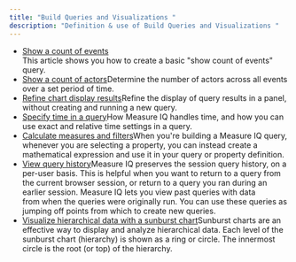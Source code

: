 ```yaml
---
title: "Build Queries and Visualizations "
description: "Definition & use of Build Queries and Visualizations "
---
```


- [Show a count of events](./show-a-count-of-events)  
  This article shows you how to create a basic "show count of events" query.
- [Show a count of actors](./show-a-count-of-actors)Determine the number of actors across all events over a set period of time.
- [Refine chart display results](./refine-displayed-results-with-chart-options)Refine the display of query results in a panel, without creating and running a new query.
- [Specify time in a query](.//specify-time-in-a-query)How Measure IQ handles time, and how you can use exact and relative time settings in a query.
- [Calculate measures and filters](./calculate-measures-and-filters)When you're building a Measure IQ query, whenever you are selecting a property, you can instead create a mathematical expression and use it in your query or property definition.
- [View query history](../../measure-guides/measure-tutorials/manage-objects-and-queries/view-query-history)Measure IQ preserves the session query history, on a per-user basis. This is helpful when you want to return to a query from the current browser session, or return to a query you ran during an earlier session. Measure IQ lets you view past queries with data from when the queries were originally run. You can use these queries as jumping off points from which to create new queries.
- [Visualize hierarchical data with a sunburst chart](./visualize-hierarchical-data-with-sunburst-charts-in-pie-view)Sunburst charts are an effective way to display and analyze hierarchical data. Each level of the sunburst chart (hierarchy) is shown as a ring or circle. The innermost circle is the root (or top) of the hierarchy.
